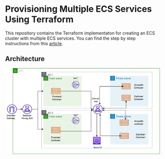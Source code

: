 # Provisioning Multiple ECS Services Using Terraform

This repository contains the Terraform implementaton for creating an ECS cluster with multiple ECS services.
You can find the step by step instructions from this  [article](https://medium.com/towards-aws/provisioning-multiple-ecs-services-using-terraform-d4448354c803).

## Architecture


![ECS Service Communication Using an Internal Load Balancer](ecs.png?raw=true)
